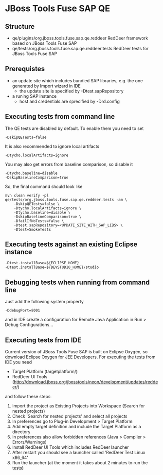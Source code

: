 # JBoss Tools Fuse SAP QE

## Structure

 - qe/plugins/org.jboss.tools.fuse.sap.qe.reddeer
   RedDeer framework based on JBoss Tools Fuse SAP
 - qe/tests/org.jboss.tools.fuse.sap.qe.reddeer.tests
   RedDeer tests for JBoss Tools Fuse SAP

## Prerequistes

 - an update site which includes bundled SAP libraries, e.g. the one generated by Import wizard in IDE
   - the update site is specified by -Dtest.sapRepository
 - a runing SAP instance
   - host and credentials are sprecified by -Drd.config

## Executing tests from command line

The QE tests are disabled by default. To enable them you need to set

    -DskipQETests=false

It is also recommended to ignore local artifacts

    -Dtycho.localArtifacts=ignore

You may also get errors from baseline comparison, so disable it

    -Dtycho.baseline=disable
    -DskipBaselineComparison=true

So, the final command should look like

    mvn clean verify -pl qe/tests/org.jboss.tools.fuse.sap.qe.reddeer.tests -am \
    	-DskipQETests=false \
    	-Dtycho.localArtifacts=ignore \
    	-Dtycho.baseline=disable \
    	-DskipBaselineComparison=true \
    	-DfailIfNoTests=false \
    	-Dtest.sapRepository=<UPDATE_SITE_WITH_SAP_LIBS> \
    	-Dtest=SmokeTests

## Executing tests against an existing Eclipse instance

    -Dtest.installBase=${ECLIPSE_HOME}
    -Dtest.installBase=${DEVSTUDIO_HOME}/studio

## Debugging tests when running from command line

Just add the following system property

    -DdebugPort=8001

and in IDE create a configuration for Remote Java Application in Run > Debug Configurations...

## Executing tests from IDE

Current version of JBoss Tools Fuse SAP is built on Eclipse Oxygen, so download Eclipse Oxygen for JEE Developers. For executing the tests from IDE you need

 - Target Platform (targetplatform/)
 - RedDeer UI Tools (http://download.jboss.org/jbosstools/neon/development/updates/reddeer/)

and follow these steps:

1. Import the project as Existing Projects into Workspace (Search for nested projects)
2. Check 'Search for nested projects' and select all projects
3. In preferences go to Plug-in Development > Target Platform
4. Add empty target definition and include the Target Platform as a directory
5. In preferences also allow forbidden references (Java > Compiler > Errors/Warnings)
6. Install RedDeer UI Tools which includes RedDeer launcher
7. After restart you should see a launcher called 'RedDeer Test Linux x86_64'
8. Run the launcher (at the moment it takes about 2 minutes to run the tests)

